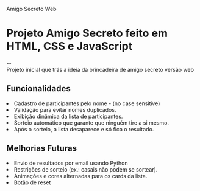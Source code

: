 Amigo Secreto Web
<h1>Projeto Amigo Secreto feito em HTML, CSS e JavaScript</h1>
-- 
<br>
Projeto inicial que trás a ideia da brincadeira de amigo secreto versão web

<h2>Funcionalidades</h2>

<li>Cadastro de participantes pelo nome - (no case sensitive)

<li>Validação para evitar nomes duplicados.

<li>Exibição dinâmica da lista de participantes.

<li>Sorteio automático que garante que ninguém tire a si mesmo.

<li>Após o sorteio, a lista desaparece e só fica o resultado.

  <br>

<h2>Melhorias Futuras</h2>

<li>Envio de resultados por email usando Python 
<li>Restrições de sorteio (ex.: casais não podem se sortear).
<li>Animações e cores alternadas para os cards da lista.
<li>Botão de reset</li>

